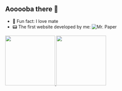 ## Aooooba there 👋

- 🧉 Fun fact: I love mate
- 📟 The first website developed by me: ![Mr. Paper](https://github.com/gustacamara/Site-Web-Mr.Paper)

<div>
  <a href="https://github.com/gustacamara">
  <img loading="lazy" height="160em" src="https://github-readme-stats.vercel.app/api?username=gustacamara&hide=stars,issues,contribs&theme=dark&show_icons=true"/>
  <img loading="lazy" height="160em" src="https://github-readme-stats.vercel.app/api/top-langs/?username=gustacamara&theme=dark&layout=compact"/>
</div>
